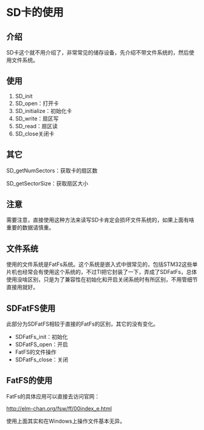 # SD卡的使用

## 介绍

SD卡这个就不用介绍了，非常常见的储存设备，先介绍不带文件系统的，然后使用文件系统。

## 使用

1.  SD_init
2.  SD_open：打开卡
3.  SD_initialize：初始化卡
4.  SD_write：扇区写
5.  SD_read：扇区读
6.  SD_close关闭卡

## 其它

SD_getNumSectors：获取卡的扇区数

SD_getSectorSize：获取扇区大小

## 注意

需要注意，直接使用这种方法来读写SD卡肯定会损坏文件系统的，如果上面有啥重要的数据请慎重。

## 文件系统

使用的文件系统是FatFs系统。这个系统是嵌入式中很常见的，包括STM32这些单片机也经常会有使用这个系统的，不过TI把它封装了一下，弄成了SDFatFs，总体使用没啥区别，只是为了兼容性在初始化和开启关闭系统时有所区别，不用管细节直接用就好。

## SDFatFS使用

此部分为SDFatFS相较于直接的FatFs的区别，其它的没有变化。

-   SDFatFs_init：初始化
-   SDFatFS_open：开启
-   FatFS的文件操作
-   SDFatFs_close：关闭

## FatFS的使用

FatFs的具体应用可以直接去访问官网：

http://elm-chan.org/fsw/ff/00index_e.html

使用上面其实和在Windows上操作文件基本无异。

